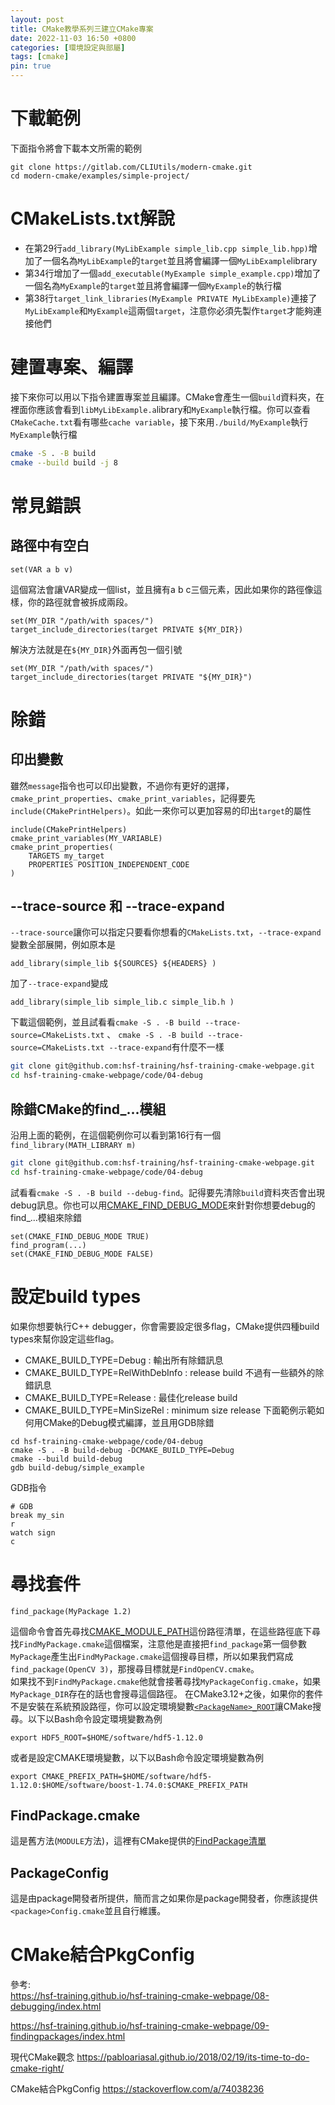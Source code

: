 ```yaml
---
layout: post
title: CMake教學系列三建立CMake專案
date: 2022-11-03 16:50 +0800
categories: [環境設定與部屬]
tags: [cmake]
pin: true
---
```

# 下載範例
下面指令將會下載本文所需的範例
```
git clone https://gitlab.com/CLIUtils/modern-cmake.git
cd modern-cmake/examples/simple-project/
```

# CMakeLists.txt解說
* 在第29行`add_library(MyLibExample simple_lib.cpp simple_lib.hpp)`增加了一個名為`MyLibExample`的`target`並且將會編譯一個`MyLibExample`library
* 第34行增加了一個`add_executable(MyExample simple_example.cpp)`增加了一個名為`MyExample`的`target`並且將會編譯一個`MyExample`的執行檔
* 第38行`target_link_libraries(MyExample PRIVATE MyLibExample)`連接了`MyLibExample`和`MyExample`這兩個`target`，注意你必須先製作`target`才能夠連接他們

# 建置專案、編譯
接下來你可以用以下指令建置專案並且編譯。CMake會產生一個`build`資料夾，在裡面你應該會看到`libMyLibExample.a`library和`MyExample`執行檔。你可以查看`CMakeCache.txt`看有哪些`cache variable`，接下來用`./build/MyExample`執行`MyExample`執行檔
```bash
cmake -S . -B build
cmake --build build -j 8
```

# 常見錯誤
## 路徑中有空白
```
set(VAR a b v)
```
這個寫法會讓VAR變成一個list，並且擁有a b c三個元素，因此如果你的路徑像這樣，你的路徑就會被拆成兩段。
```
set(MY_DIR "/path/with spaces/")
target_include_directories(target PRIVATE ${MY_DIR})
```
解決方法就是在`${MY_DIR}`外面再包一個引號
```
set(MY_DIR "/path/with spaces/")
target_include_directories(target PRIVATE "${MY_DIR}")
```

# 除錯
## 印出變數
雖然`message`指令也可以印出變數，不過你有更好的選擇，`cmake_print_properties`、`cmake_print_variables`，記得要先`include(CMakePrintHelpers)`。如此一來你可以更加容易的印出`target`的屬性
```
include(CMakePrintHelpers)
cmake_print_variables(MY_VARIABLE)
cmake_print_properties(
    TARGETS my_target
    PROPERTIES POSITION_INDEPENDENT_CODE
)
```

## --trace-source 和 --trace-expand
`--trace-source`讓你可以指定只要看你想看的`CMakeLists.txt`，`--trace-expand`變數全部展開，例如原本是
```
add_library(simple_lib ${SOURCES} ${HEADERS} )
```
加了`--trace-expand`變成
```
add_library(simple_lib simple_lib.c simple_lib.h )
```
下載這個範例，並且試看看`cmake -S . -B build --trace-source=CMakeLists.txt` 、 `cmake -S . -B build --trace-source=CMakeLists.txt --trace-expand`有什麼不一樣
```bash
git clone git@github.com:hsf-training/hsf-training-cmake-webpage.git
cd hsf-training-cmake-webpage/code/04-debug
```

## 除錯CMake的find_...模組
沿用上面的範例，在這個範例你可以看到第16行有一個`find_library(MATH_LIBRARY m)`
```bash
git clone git@github.com:hsf-training/hsf-training-cmake-webpage.git
cd hsf-training-cmake-webpage/code/04-debug
```
試看看`cmake -S . -B build --debug-find`。記得要先清除`build`資料夾否會出現debug訊息。你也可以用[CMAKE_FIND_DEBUG_MODE](https://cmake.org/cmake/help/latest/variable/CMAKE_FIND_DEBUG_MODE.html#cmake-find-debug-mode)來針對你想要debug的find_...模組來除錯
```
set(CMAKE_FIND_DEBUG_MODE TRUE)
find_program(...)
set(CMAKE_FIND_DEBUG_MODE FALSE)
```

# 設定build types
如果你想要執行C++ debugger，你會需要設定很多flag，CMake提供四種build types來幫你設定這些flag。
* CMAKE_BUILD_TYPE=Debug : 輸出所有除錯訊息
* CMAKE_BUILD_TYPE=RelWithDebInfo : release build 不過有一些額外的除錯訊息
* CMAKE_BUILD_TYPE=Release : 最佳化release build
* CMAKE_BUILD_TYPE=MinSizeRel : minimum size release
下面範例示範如何用CMake的Debug模式編譯，並且用GDB除錯
```
cd hsf-training-cmake-webpage/code/04-debug
cmake -S . -B build-debug -DCMAKE_BUILD_TYPE=Debug
cmake --build build-debug
gdb build-debug/simple_example
```
GDB指令
```
# GDB                
break my_sin         
r       
watch sign   
c             
```

# 尋找套件
```
find_package(MyPackage 1.2)
```
這個命令會首先尋找[CMAKE_MODULE_PATH](https://cmake.org/cmake/help/latest/variable/CMAKE_MODULE_PATH.html)這份路徑清單，在這些路徑底下尋找`FindMyPackage.cmake`這個檔案，注意他是直接把`find_package`第一個參數`MyPackage`產生出`FindMyPackage.cmake`這個搜尋目標，所以如果我們寫成`find_package(OpenCV 3)`，那搜尋目標就是`FindOpenCV.cmake`。  
如果找不到`FindMyPackage.cmake`他就會接著尋找`MyPackageConfig.cmake`，如果`MyPackage_DIR`存在的話也會搜尋這個路徑。
在CMake3.12+之後，如果你的套件不是安裝在系統預設路徑，你可以設定環境變數[`<PackageName>_ROOT`](https://cmake.org/cmake/help/latest/envvar/PackageName_ROOT.html)讓CMake搜尋。以下以Bash命令設定環境變數為例
```
export HDF5_ROOT=$HOME/software/hdf5-1.12.0
```
或者是設定CMAKE環境變數，以下以Bash命令設定環境變數為例
```
export CMAKE_PREFIX_PATH=$HOME/software/hdf5-1.12.0:$HOME/software/boost-1.74.0:$CMAKE_PREFIX_PATH
```

## FindPackage.cmake
這是舊方法(`MODULE`方法)，這裡有CMake提供的[FindPackage清單](https://cmake.org/cmake/help/latest/manual/cmake-modules.7.html#find-modules)

## PackageConfig
這是由package開發者所提供，簡而言之如果你是package開發者，你應該提供`<package>Config.cmake`並且自行維護。

# CMake結合PkgConfig


參考:  
https://hsf-training.github.io/hsf-training-cmake-webpage/08-debugging/index.html  

https://hsf-training.github.io/hsf-training-cmake-webpage/09-findingpackages/index.html  

現代CMake觀念
https://pabloariasal.github.io/2018/02/19/its-time-to-do-cmake-right/  

CMake結合PkgConfig
https://stackoverflow.com/a/74038236